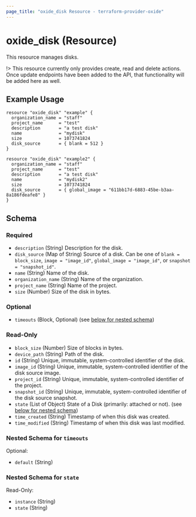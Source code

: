 ```yaml
---
page_title: "oxide_disk Resource - terraform-provider-oxide"
---
```


# oxide_disk (Resource)

This resource manages disks.

!> This resource currently only provides create, read and delete actions. Once update endpoints have been added to the API, that functionality will be added here as well.

## Example Usage

```hcl
resource "oxide_disk" "example" {
  organization_name = "staff"
  project_name      = "test"
  description       = "a test disk"
  name              = "mydisk"
  size              = 1073741824
  disk_source       = { blank = 512 }
}

resource "oxide_disk" "example2" {
  organization_name = "staff"
  project_name      = "test"
  description       = "a test disk"
  name              = "mydisk2"
  size              = 1073741824
  disk_source       = { global_image = "611bb17d-6883-45be-b3aa-8a186fdeafe8" }
}
```

## Schema

### Required

- `description` (String) Description for the disk.
- `disk_source` (Map of String) Source of a disk. Can be one of `blank = block_size`, `image = "image_id"`, `global_image = "image_id"`, or `snapshot = "snapshot_id"`.
- `name` (String) Name of the disk.
- `organization_name` (String) Name of the organization.
- `project_name` (String) Name of the project.
- `size` (Number) Size of the disk in bytes.

### Optional

- `timeouts` (Block, Optional) (see [below for nested schema](#nestedblock--timeouts))

### Read-Only

- `block_size` (Number) Size of blocks in bytes.
- `device_path` (String) Path of the disk.
- `id` (String) Unique, immutable, system-controlled identifier of the disk.
- `image_id` (String) Unique, immutable, system-controlled identifier of the disk source image.
- `project_id` (String) Unique, immutable, system-controlled identifier of the project.
- `snapshot_id` (String) Unique, immutable, system-controlled identifier of the disk source snapshot.
- `state` (List of Object) State of a Disk (primarily: attached or not). (see [below for nested schema](#nestedatt--state))
- `time_created` (String) Timestamp of when this disk was created.
- `time_modified` (String) Timestamp of when this disk was last modified.

<a id="nestedblock--timeouts"></a>

### Nested Schema for `timeouts`

Optional:

- `default` (String)

<a id="nestedatt--state"></a>

### Nested Schema for `state`

Read-Only:

- `instance` (String)
- `state` (String)
